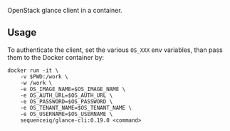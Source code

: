 OpenStack glance client in a container.

## Usage

To authenticate the client, set the various `OS_XXX` env variables,
than pass them to the Docker container by:

```
docker run -it \
    -v $PWD:/work \
    -w /work \
    -e OS_IMAGE_NAME=$OS_IMAGE_NAME \
    -e OS_AUTH_URL=$OS_AUTH_URL \
    -e OS_PASSWORD=$OS_PASSWORD \
    -e OS_TENANT_NAME=$OS_TENANT_NAME \
    -e OS_USERNAME=$OS_USERNAME \
    sequenceiq/glance-cli:0.19.0 <command>
```



